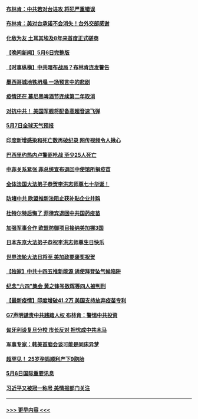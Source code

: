 #### [布林肯：中共若对台进攻 将犯严重错误](../pages/prog202/a103112653.md?t=05071251) 
#### [布林肯：美对台承诺不会消失！台外交部感谢](../pages/prog202/a103111829.md?t=05071251) 
#### [化敌为友 土耳其埃及8年来首度正式磋商](../pages/prog202/a103112612.md?t=05071251) 
#### [【晚间新闻】5月6日完整版](../pages/prog202/a103112555.md?t=05071251) 
#### [【时事纵横】中共暗布战局？布林肯连发警告](../pages/prog202/a103112517.md?t=05071251) 
#### [墨西哥城地铁坍塌 一场预言中的悲剧](../pages/prog202/a103111679.md?t=05071251) 
#### [疫情还在 慕尼黑啤酒节连续第二年取消](../pages/prog202/a103110762.md?t=05071251) 
#### [对抗中共！ 美国军舰将配备高超音速飞弹](../pages/prog202/a103112006.md?t=05071251) 
#### [5月7日全球天气预报](../pages/prog202/a103112454.md?t=05071251) 
#### [印度新增感染和死亡数再破纪录 网传视频令人揪心](../pages/prog202/a103112342.md?t=05071251) 
#### [巴西里约热内卢警匪枪战 至少25人死亡](../pages/prog202/a103112412.md?t=05071251) 
#### [中菲关系紧张 菲总统宣布退回中使馆所捐疫苗](../pages/prog202/a103112325.md?t=05071251) 
#### [全体法国大法弟子恭贺李洪志师尊七十华诞！](../pages/prog202/a103112374.md?t=05071251) 
#### [防堵中共 欧盟推新法阻止获补贴企业并购](../pages/prog202/a103112326.md?t=05071251) 
#### [杜特尔特后悔了 菲律宾退回中共国药疫苗](../pages/prog202/a103112356.md?t=05071251) 
#### [加强军事合作 欧盟防御项目接纳美加挪3国](../pages/prog202/a103112134.md?t=05071251) 
#### [日本东京大法弟子恭祝李洪志师尊生日快乐](../pages/prog202/a103112305.md?t=05071251) 
#### [世界法轮大法日将至 美加政要褒奖祝贺](../pages/prog202/a103112218.md?t=05071251) 
#### [【独家】中共十四五推新能源 诱使拜登坠气候陷阱](../pages/prog202/a103112239.md?t=05071251) 
#### [纪念“六四”集会 黄之锋岑敖晖等四人被判刑](../pages/prog202/a103112241.md?t=05071251) 
#### [【最新疫情】印度增破41.2万 美国支持放弃疫苗专利](../pages/prog202/a103112243.md?t=05071251) 
#### [G7声明谴责中共践踏人权 布林肯：警惕中共投资](../pages/prog202/a103112201.md?t=05071251) 
#### [匈牙利设复旦分校 市长反对 担忧成中共木马](../pages/prog202/a103112179.md?t=05071251) 
#### [军事专家：韩美首脑会谈可能是同床异梦](../pages/prog202/a103112141.md?t=05071251) 
#### [超罕见！ 25岁孕妈顺利产下9胞胎](../pages/prog202/a103111915.md?t=05071251) 
#### [5月6日国际重要讯息](../pages/prog202/a103111965.md?t=05071251) 
#### [习近平又被冠一称号 美情报部门关注](../pages/prog202/a103111921.md?t=05071251) 

----
#### [ >>> 更早内容 <<< ](../indexes/prog202-earlier.md)
